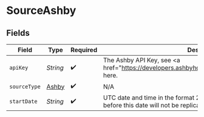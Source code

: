 # SourceAshby


## Fields

| Field                                                                                                    | Type                                                                                                     | Required                                                                                                 | Description                                                                                              | Example                                                                                                  |
| -------------------------------------------------------------------------------------------------------- | -------------------------------------------------------------------------------------------------------- | -------------------------------------------------------------------------------------------------------- | -------------------------------------------------------------------------------------------------------- | -------------------------------------------------------------------------------------------------------- |
| `apiKey`                                                                                                 | *String*                                                                                                 | :heavy_check_mark:                                                                                       | The Ashby API Key, see <a href=\"https://developers.ashbyhq.com/reference/authentication\">doc</a> here. |                                                                                                          |
| `sourceType`                                                                                             | [Ashby](../../models/shared/Ashby.md)                                                                    | :heavy_check_mark:                                                                                       | N/A                                                                                                      |                                                                                                          |
| `startDate`                                                                                              | *String*                                                                                                 | :heavy_check_mark:                                                                                       | UTC date and time in the format 2017-01-25T00:00:00Z. Any data before this date will not be replicated.  | 2017-01-25T00:00:00Z                                                                                     |